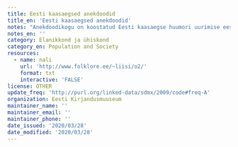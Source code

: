 ```yaml
---
title: Eesti kaasaegsed anekdoodid
title_en: 'Eesti kaasaegsed anekdoodid'
notes: "Anekdoodikogu on koostatud Eesti kaasaegse huumori uurimise eesmärgil Liisi Laineste poolt 2004. aastal. See sisaldab u. 37 000 eesti netinalja perioodist 1996 - 2004. Kogu koostamise eesmärgiks oli kaasaegsete anekdootide arhiveerimine suurematelt internetilehekülgedelt, päevalehtedest ja trükis ilmunud anekdoodikogudest.\r\nNii anekdoodiotsing kui ka andmebaas on alles konstrueerimisjärgus, sellest tulenevalt tuleks arvestada, et:\r\n- Detailselt on kategoriseeritud esialgu vaid etniliste anekdootide kategooria. Teised naljad on kas kategoriseerimata (nt Jokebooki e Meie Naljaraamatu materjal, erakogud) või on liigitatud portaalitegijate poolt (Delfi Naljaleht).\r\n- Samamoodi on ka sarnased anekdoodid leitud vaid etniliste naljade puhul. Link \"Sarnased naljad\" viib sarnaste anekdootideni vaid siis, kui kategooriaks on märgitud \"Erinevad rahvused\". Muudel juhtudel saab tulemuseks lihtsalt sama anekdoodi."
notes_en: ''
category: Elanikkond ja ühiskond
category_en: Population and Society
resources:
  - name: nali
    url: 'http://www.folklore.ee/~liisi/o2/'
    format: txt
    interactive: 'FALSE'
license: OTHER
update_freq: 'http://purl.org/linked-data/sdmx/2009/code#freq-A'
organization: Eesti Kirjandusmuuseum
maintainer_name: ''
maintainer_email: ''
maintainer_phone: ''
date_issued: '2020/03/28'
date_modified: '2020/03/28'
---
```

